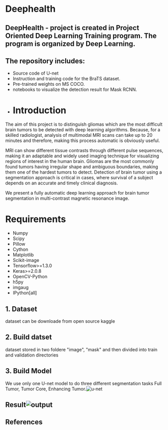 # Deephealth
## DeepHealth - project is created in Project Oriented Deep Learning Training program. The program is organized by Deep Learning.
## The repository includes:


- Source code of U-net
- Instruction and training code for the BraTS dataset.
- Pre-trained weights on MS COCO.
- notebooks to visualize the detection result for Mask RCNN.
- # Introduction
The aim of this project is to distinguish gliomas which are the most difficult brain tumors to be detected with deep learning algorithms. Because, for a skilled radiologist, analysis of multimodal MRI scans can take up to 20 minutes and therefore, making this process automatic is obviously useful.

MRI can show different tissue contrasts through different pulse sequences, making it an adaptable and widely used imaging technique for visualizing regions of interest in the human brain. Gliomas are the most commonly found tumors having irregular shape and ambiguous boundaries, making them one of the hardest tumors to detect. Detection of brain tumor using a segmentation approach is critical in cases, where survival of a subject depends on an accurate and timely clinical diagnosis.

We present a fully automatic deep learning approach for brain tumor segmentation in multi-contrast magnetic resonance image.

# Requirements
- Numpy
- Scipy
- Pillow
- Cython
- Matplotlib
- Scikit-image
- Tensorflow>=1.3.0
- Keras>=2.0.8
- OpenCV-Python
- h5py
- imgaug
- IPython[all]

## 1. Dataset 
dataset can be downloade from open source kaggle

## 2. Build datset 
dataset stored in two foldere "image", "mask" and then divided into train and validation directories

## 3. Build Model 

We use only one U-net model to do three different segmentation tasks Full Tumor, Tumor Core, Enhancing Tumor.![u-net](https://user-images.githubusercontent.com/85225054/168588179-1c5d7a69-af09-4d11-b10f-5431033d764f.png)

## Result![output](https://user-images.githubusercontent.com/85225054/168588384-9cfb05c1-8f36-421a-a8a7-f4300c569173.png)

## References


